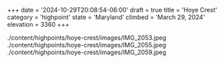 +++
date = '2024-10-29T20:08:54-06:00'
draft = true
title = 'Hoye Crest'
category = 'highpoint'
state = 'Maryland'
climbed = 'March 29, 2024'
elevation = 3360
+++

./content/highpoints/hoye-crest/images/IMG_2053.jpeg
./content/highpoints/hoye-crest/images/IMG_2055.jpeg
./content/highpoints/hoye-crest/images/IMG_2059.jpeg
